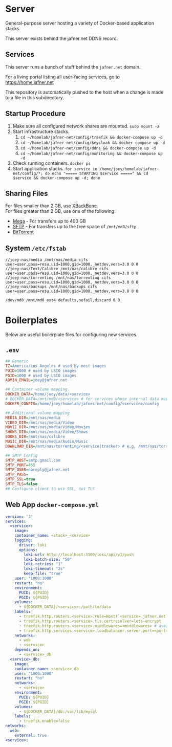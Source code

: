 # Server
General-purpose server hosting a variety of Docker-based application stacks.

This server exists behind the jafner.net DDNS record.

## Services

This server runs a bunch of stuff behind the `jafner.net` domain.

For a living portal listing all user-facing services, go to https://home.jafner.net

This repository is automatically pushed to the host when a change is made to a file in this subdirectory.

## Startup Procedure
1. Make sure all configured network shares are mounted. `sudo mount -a`
2. Start infrastructure stacks.
   1. `cd ~/homelab/jafner-net/config/traefik && docker-compose up -d`
   2. `cd ~/homelab/jafner-net/config/keycloak && docker-compose up -d`
   3. `cd ~/homelab/jafner-net/config/ddns && docker-compose up -d`
   4. `cd ~/homelab/jafner-net/config/monitoring && docker-compose up -d`
3. Check running containers. `docker ps`
4. Start application stacks. `for service in /home/joey/homelab/jafner-net/config/*; do echo "===== STARTING $service =====" && cd $service && docker-compose up -d; done`

## Sharing Files
For files smaller than 2 GB, use [XBackBone](https://xbackbone.jafner.net).  
For files greater than 2 GB, use one of the following:

* [Mega](https://mega.io/) - For transfers up to 400 GB
* [SFTP](./config/sftp/README.md) - For transfers up to the free space of `/mnt/md0/sftp`
* [BitTorrent](/seedbox/config/deluge/README.md)

## System `/etc/fstab`
```
//joey-nas/media /mnt/nas/media cifs user=user,pass=resu,uid=1000,gid=1000,_netdev,vers=3.0 0 0
//joey-nas/Text/Calibre /mnt/nas/calibre cifs user=user,pass=resu,uid=1000,gid=1000,_netdev,vers=3.0 0 0
//joey-nas/torrenting /mnt/nas/torrenting cifs user=user,pass=resu,uid=1000,gid=1000,_netdev,vers=3.0 0 0
//joey-nas/backups /mnt/nas/backups cifs user=user,pass=resu,uid=1000,gid=1000,_netdev,vers=3.0 0 0

/dev/md0 /mnt/md0 ext4 defaults,nofail,discard 0 0
```
# Boilerplates
Below are useful boilerplate files for configuring new services.
## `.env`
```ini
## Generic
TZ=America/Los_Angeles # used by most images
PUID=1000 # used by LSIO images
PGID=1000 # used by LSIO images
ADMIN_EMAIL=joey@jafner.net

## Container volume mapping
DOCKER_DATA=/home/joey/data/<service>
# DOCKER_DATA=/mnt/md0/<service> # for services whose internal data may be large (e.g. modded minecraft servers with large world files)
DOCKER_CONFIG=/home/joey/homelab/jafner-net/config/<service>/config 

## Additional volume mapping
MEDIA_DIR=/mnt/nas/media
VIDEO_DIR=/mnt/nas/media/Video
MOVIE_DIR=/mnt/nas/media/Video/Movies
SHOWS_DIR=/mnt/nas/media/Video/Shows
BOOKS_DIR=/mnt/nas/calibre
MUSIC_DIR=/mnt/nas/media/Audio/Music
DOWNLOAD_DIR=/mnt/nas/torrenting/<service|tracker> # e.g. /mnt/nas/torrenting/GGN or /mnt/nas/torrenting/jdownloader2

## SMTP Config
SMTP_HOST=smtp.gmail.com
SMTP_PORT=465
SMTP_USER=noreply@jafner.net
SMTP_PASS=
SMTP_SSL=true
SMTP_TLS=false
## Configure client to use SSL, not TLS
```

## Web App `docker-compose.yml `
```yml
version: '3'
services:
  <service>:
    image: 
    container_name: <stack>_<service>
    logging:
      driver: loki
      options:
        loki-url: http://localhost:3100/loki/api/v1/push
        loki-batch-size: "50"
        loki-retries: "1"
        loki-timeout: "2s"
        keep-file: "true"
    user: "1000:1000"
    restart: "no"
    environment:
      PUID: ${PUID}
      PGID: ${PGID}
    volumes:
      - ${DOCKER_DATA}/<service>:/path/to/data
    labels:
      - traefik.http.routers.<service>.rule=Host(`<service>.jafner.net`)
      - traefik.http.routers.<service>.tls.certresolver=lets-encrypt
      - traefik.http.routers.<service>.middlewares=<middlewares> # available middlewares are available in homelab/jafner-net/config/traefik/config/middlewares.yaml
      - traefik.http.services.<service>.loadbalancer.server.port=<port>
    networks:
      - web
      - <service>
    depends_on:
      - <service>_db
  <service>_db:
    image: 
    container_name: <service>_db
    user: "1000:1000"
    restart: "no"
    networks:
      - <service>
    environment:
      PUID: ${PUID}
      PGID: ${PGID}
    volumes:
      - ${DOCKER_DATA}/db:/var/lib/mysql
    labels:
      - traefik.enable=false
networks:
  web:
    external: true
<service>:
```

